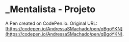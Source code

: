 # _Mentalista - Projeto

A Pen created on CodePen.io. Original URL: [https://codepen.io/AndressaSMachado/pen/qBgoYKN](https://codepen.io/AndressaSMachado/pen/qBgoYKN).

